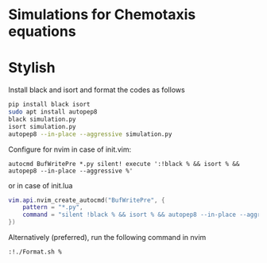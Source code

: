 # Simulations for Chemotaxis equations


# Stylish

Install black and isort and format the codes as follows
```bash
pip install black isort
sudo apt install autopep8
black simulation.py
isort simulation.py
autopep8 --in-place --aggressive simulation.py
```

Configure for nvim in case of init.vim:
```vim
autocmd BufWritePre *.py silent! execute ':!black % && isort % && autopep8 --in-place --aggressive %'
```
or in case of init.lua
```lua
vim.api.nvim_create_autocmd("BufWritePre", {
    pattern = "*.py",
    command = "silent !black % && isort % && autopep8 --in-place --aggressive %",
})
```
Alternatively (preferred), run the following command in nvim
```vim
:!./Format.sh %

```
